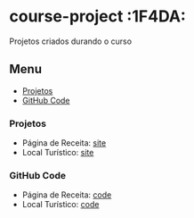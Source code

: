 # course-project :1F4DA:
 Projetos criados durando o curso

## Menu

- [Projetos](#projetos)
- [GitHub Code](#github-code)

### Projetos

- Página de Receita: [site](https://erikaestudar.github.io/course-project/P%C3%A1gina%20de%20Receita/index.html)
- Local Turístico: [site](https://erikaestudar.github.io/course-project/Local%20Tur%C3%ADstico/index.html)

### GitHub Code

- Página de Receita: [code](https://github.com/Erikaestudar/course-project/tree/main/P%C3%A1gina%20de%20Receita)
- Local Turístico:  [code](https://github.com/Erikaestudar/course-project/tree/main/Local%20Tur%C3%ADstico)